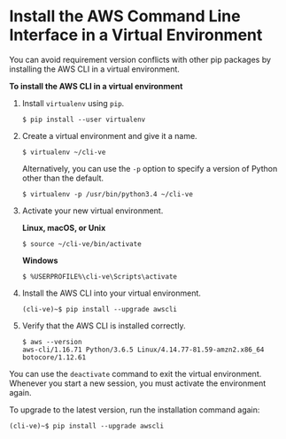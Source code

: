 # Install the AWS Command Line Interface in a Virtual Environment<a name="install-virtualenv"></a>

You can avoid requirement version conflicts with other pip packages by installing the AWS CLI in a virtual environment\.

**To install the AWS CLI in a virtual environment**

1. Install `virtualenv` using `pip`\.

   ```
   $ pip install --user virtualenv
   ```

1. Create a virtual environment and give it a name\.

   ```
   $ virtualenv ~/cli-ve
   ```

   Alternatively, you can use the `-p` option to specify a version of Python other than the default\.

   ```
   $ virtualenv -p /usr/bin/python3.4 ~/cli-ve
   ```

1. Activate your new virtual environment\.

   **Linux, macOS, or Unix**

   ```
   $ source ~/cli-ve/bin/activate
   ```

   **Windows**

   ```
   $ %USERPROFILE%\cli-ve\Scripts\activate
   ```

1. Install the AWS CLI into your virtual environment\.

   ```
   (cli-ve)~$ pip install --upgrade awscli
   ```

1. Verify that the AWS CLI is installed correctly\.

   ```
   $ aws --version
   aws-cli/1.16.71 Python/3.6.5 Linux/4.14.77-81.59-amzn2.x86_64 botocore/1.12.61
   ```

You can use the `deactivate` command to exit the virtual environment\. Whenever you start a new session, you must activate the environment again\.

To upgrade to the latest version, run the installation command again:

```
(cli-ve)~$ pip install --upgrade awscli
```